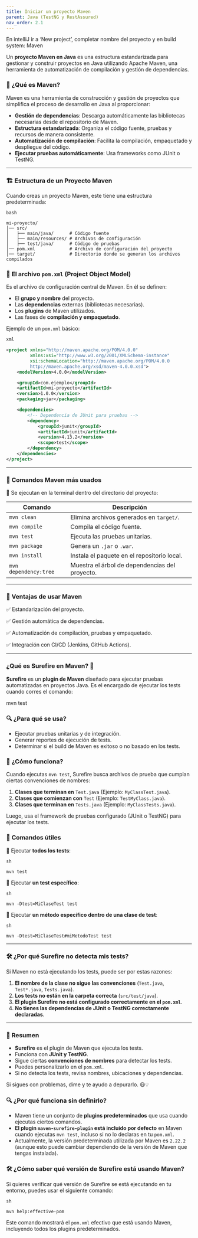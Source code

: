 ```yaml
---
title: Iniciar un proyecto Maven
parent: Java (TestNG y RestAssured)
nav_order: 2.1
---
```

En intelliJ ir a ‘New project’, completar nombre del proyecto y en build system: Maven

Un **proyecto Maven en Java** es una estructura estandarizada para gestionar y construir proyectos en Java utilizando Apache Maven, una herramienta de automatización de compilación y gestión de dependencias.

### 📌 **¿Qué es Maven?**

Maven es una herramienta de construcción y gestión de proyectos que simplifica el proceso de desarrollo en Java al proporcionar:

- **Gestión de dependencias**: Descarga automáticamente las bibliotecas necesarias desde el repositorio de Maven.
- **Estructura estandarizada**: Organiza el código fuente, pruebas y recursos de manera consistente.
- **Automatización de compilación**: Facilita la compilación, empaquetado y despliegue del código.
- **Ejecutar pruebas automáticamente**: Usa frameworks como JUnit o TestNG.

---

### 🏗 **Estructura de un Proyecto Maven**

Cuando creas un proyecto Maven, este tiene una estructura predeterminada:

```
bash

mi-proyecto/
│── src/
│   ├── main/java/      # Código fuente
│   ├── main/resources/ # Archivos de configuración
│   ├── test/java/      # Código de pruebas
│── pom.xml             # Archivo de configuración del proyecto
│── target/             # Directorio donde se generan los archivos compilados

```

### 📌 **El archivo `pom.xml` (Project Object Model)**

Es el archivo de configuración central de Maven. En él se definen:

- El **grupo y nombre** del proyecto.
- Las **dependencias** externas (bibliotecas necesarias).
- Los **plugins** de Maven utilizados.
- Las fases de **compilación y empaquetado**.

Ejemplo de un `pom.xml` básico:

```xml
xml

<project xmlns="http://maven.apache.org/POM/4.0.0"
         xmlns:xsi="http://www.w3.org/2001/XMLSchema-instance"
         xsi:schemaLocation="http://maven.apache.org/POM/4.0.0
         http://maven.apache.org/xsd/maven-4.0.0.xsd">
    <modelVersion>4.0.0</modelVersion>

    <groupId>com.ejemplo</groupId>
    <artifactId>mi-proyecto</artifactId>
    <version>1.0.0</version>
    <packaging>jar</packaging>

    <dependencies>
        <!-- Dependencia de JUnit para pruebas -->
        <dependency>
            <groupId>junit</groupId>
            <artifactId>junit</artifactId>
            <version>4.13.2</version>
            <scope>test</scope>
        </dependency>
    </dependencies>
</project>

```

---

### 🚀 **Comandos Maven más usados**

📌 Se ejecutan en la terminal dentro del directorio del proyecto:

| Comando | Descripción |
| --- | --- |
| `mvn clean` | Elimina archivos generados en `target/`. |
| `mvn compile` | Compila el código fuente. |
| `mvn test` | Ejecuta las pruebas unitarias. |
| `mvn package` | Genera un `.jar` o `.war`. |
| `mvn install` | Instala el paquete en el repositorio local. |
| `mvn dependency:tree` | Muestra el árbol de dependencias del proyecto. |

---

### 🎯 **Ventajas de usar Maven**

✅ Estandarización del proyecto.

✅ Gestión automática de dependencias.

✅ Automatización de compilación, pruebas y empaquetado.

✅ Integración con CI/CD (Jenkins, GitHub Actions).

---

### ¿Qué es **Surefire** en Maven? 🚀

**Surefire** es un **plugin de Maven** diseñado para ejecutar pruebas automatizadas en proyectos Java. Es el encargado de ejecutar los tests cuando corres el comando:

mvn test

### 🔍 **¿Para qué se usa?**

- Ejecutar pruebas unitarias y de integración.
- Generar reportes de ejecución de tests.
- Determinar si el build de Maven es exitoso o no basado en los tests.

### 📌 **¿Cómo funciona?**

Cuando ejecutas `mvn test`, Surefire busca archivos de prueba que cumplan ciertas convenciones de nombres:

1. **Clases que terminan en** `Test.java` (Ejemplo: `MyClassTest.java`).
2. **Clases que comienzan con** `Test` (Ejemplo: `TestMyClass.java`).
3. **Clases que terminan en** `Tests.java` (Ejemplo: `MyClassTests.java`).

Luego, usa el framework de pruebas configurado (JUnit o TestNG) para ejecutar los tests.

### 📌 **Comandos útiles**

🔹 Ejecutar **todos los tests**:

```
sh

mvn test

```

🔹 Ejecutar **un test específico**:

```
sh

mvn -Dtest=MiClaseTest test

```

🔹 Ejecutar **un método específico dentro de una clase de test**:

```
sh

mvn -Dtest=MiClaseTest#miMetodoTest test

```

---

### 🛠 **¿Por qué Surefire no detecta mis tests?**

Si Maven no está ejecutando los tests, puede ser por estas razones:

1. **El nombre de la clase no sigue las convenciones** (`Test.java`, `Test*.java`, `Tests.java`).
2. **Los tests no están en la carpeta correcta** (`src/test/java`).
3. **El plugin Surefire no está configurado correctamente en el `pom.xml`**.
4. **No tienes las dependencias de JUnit o TestNG correctamente declaradas**.

---

### 🚀 **Resumen**

- **Surefire** es el plugin de Maven que ejecuta los tests.
- Funciona con **JUnit y TestNG**.
- Sigue ciertas **convenciones de nombres** para detectar los tests.
- Puedes personalizarlo en el `pom.xml`.
- Si no detecta los tests, revisa nombres, ubicaciones y dependencias.

Si sigues con problemas, dime y te ayudo a depurarlo. 😃💡

### 🔍 **¿Por qué funciona sin definirlo?**

- Maven tiene un conjunto de **plugins predeterminados** que usa cuando ejecutas ciertos comandos.
- **El plugin `maven-surefire-plugin` está incluido por defecto** en Maven cuando ejecutas `mvn test`, incluso si no lo declaras en tu `pom.xml`.
- Actualmente, la versión predeterminada utilizada por Maven es `2.22.2` (aunque esto puede cambiar dependiendo de la versión de Maven que tengas instalada).

### 🛠 **¿Cómo saber qué versión de Surefire está usando Maven?**

Si quieres verificar qué versión de Surefire se está ejecutando en tu entorno, puedes usar el siguiente comando:

```
sh

mvn help:effective-pom

```

Este comando mostrará el `pom.xml` efectivo que está usando Maven, incluyendo todos los plugins predeterminados.